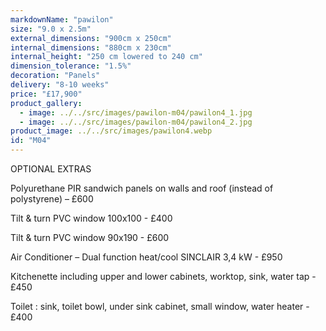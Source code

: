 ```yaml
---
markdownName: "pawilon"
size: "9.0 x 2.5m"
external_dimensions: "900cm x 250cm"
internal_dimensions: "880cm x 230cm"
internal_height: "250 cm lowered to 240 cm"
dimension_tolerance: "1.5%"
decoration: "Panels"
delivery: "8-10 weeks"
price: "£17,900"
product_gallery:
  - image: ../../src/images/pawilon-m04/pawilon4_1.jpg
  - image: ../../src/images/pawilon-m04/pawilon4_2.jpg
product_image: ../../src/images/pawilon4.webp
id: "M04"
---
```

OPTIONAL EXTRAS



   Polyurethane PIR sandwich panels on walls and roof (instead of polystyrene) – £600

   Tilt & turn PVC window 100x100 - £400

   Tilt & turn PVC window 90x190 - £600

   Air Conditioner – Dual function heat/cool SINCLAIR 3,4 kW - £950

   Kitchenette including upper and lower cabinets, worktop, sink, water tap - £450

   Toilet : sink, toilet bowl, under sink cabinet, small window, water heater - £400
